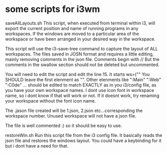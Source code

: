 # some scripts for i3wm

saveAllLayouts.sh
This script, when executed from terminal within i3, will export the current
position and name of running programs in any workspaces. If the windows are
moved to a particular area of the workspace or have been arranged in your
desired way in the workspace. 

This script will use the i3-save-tree command to capture the layout of ALL 
workspaces. The files saved in JOSN format and requires a little editing, 
mainly removing comments in the json file. 
Comments begin with // 
But the comments in the swallow section should not be deleted but
uncommented. 

You will need to edit the script and edit the line 15. 
It starts ws=("" You SHOULD leave the first elenment as "". 
Other elenments like ":Main" ":Web" ":C0de" ... 
should be edited to match EXACTLY as in you i3/config file,
as you have your own workspace names. I dont use icon font in workspace name, 
so i dont know if that will work or not. If it doesnt work, try renaming your 
workspace without the font icon name.

The .jason file created will be 1.json, 2.json etc...corresponding the 
workspace number. Unused workspace will not have a json file.

The file is well commented :) so it should be easy to use.


restoreWin.sh
Run this script file from the i3 config file. It basically reads the json file
and restores the windows layout. You could have a keybinding for it but i dont
have a need for that. 
